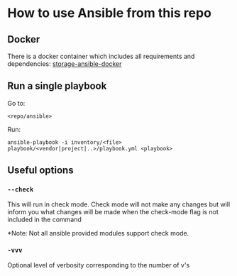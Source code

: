 # How to use Ansible from this repo

## Docker
There is a docker container which includes all requirements and dependencies:
[storage-ansible-docker](https://github.wdf.maga.corp/Storage-Automation/storage-readymade)

## Run a single playbook

Go to:

`<repo/ansible>`

Run:

`ansible-playbook -i inventory/<file>  playbook/<vendor|project|..>/playbook.yml <playbook>`

## Useful options
### `--check`

This will run in check mode.  Check mode will not make any changes but will inform
you what changes will be made when the check-mode flag is not included in the command

*Note: Not all ansible provided modules support check mode.

### `-vvv`
Optional level of verbosity corresponding to the number of v's
